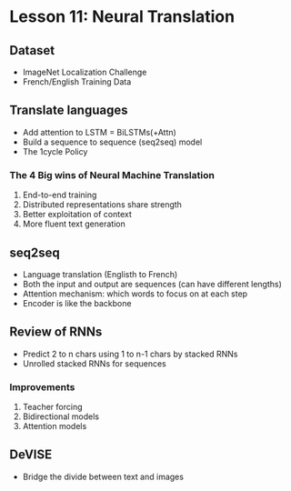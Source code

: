 # Lesson 11: Neural Translation

## Dataset
- ImageNet Localization Challenge
- French/English Training Data

## Translate languages
- Add attention to LSTM = BiLSTMs(+Attn)
- Build a sequence to sequence (seq2seq) model
- The 1cycle Policy

### The 4 Big wins of Neural Machine Translation
1. End-to-end training
2. Distributed representations share strength
3. Better exploitation of context
4. More fluent text generation

## seq2seq
- Language translation (Englisth to French)
- Both the input and output are sequences (can have different lengths)
- Attention mechanism: which words to focus on at each step
- Encoder is like the backbone

## Review of RNNs
- Predict 2 to n chars using 1 to n-1 chars by stacked RNNs
- Unrolled stacked RNNs for sequences

### Improvements
1. Teacher forcing
2. Bidirectional models
3. Attention models

## DeVISE
- Bridge the divide between text and images